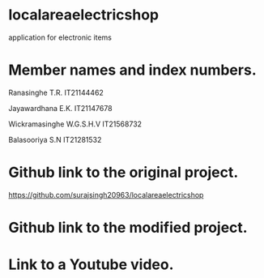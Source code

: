 # localareaelectricshop
application for electronic items


# Member names and index numbers. 

Ranasinghe T.R.
IT21144462

Jayawardhana E.K.
IT21147678

Wickramasinghe W.G.S.H.V
IT21568732

Balasooriya S.N
IT21281532
   
# Github link to the original project.

https://github.com/surajsingh20963/localareaelectricshop

# Github link to the modified project. 
# Link to a Youtube video. 